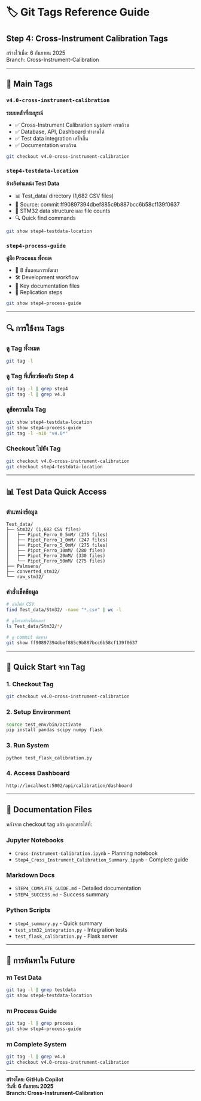 # 🏷️ Git Tags Reference Guide

## Step 4: Cross-Instrument Calibration Tags

สร้างไว้เมื่อ: 6 กันยายน 2025  
Branch: Cross-Instrument-Calibration

---

## 🎯 Main Tags

### `v4.0-cross-instrument-calibration`
**ระบบหลักที่สมบูรณ์**
- ✅ Cross-Instrument Calibration system ครบถ้วน
- ✅ Database, API, Dashboard ทำงานได้
- ✅ Test data integration เสร็จสิ้น
- ✅ Documentation ครบถ้วน

```bash
git checkout v4.0-cross-instrument-calibration
```

### `step4-testdata-location`
**อ้างอิงตำแหน่ง Test Data**
- 📊 Test_data/ directory (1,682 CSV files)
- 📍 Source: commit ff90897394dbef885c9b887bcc6b58cf139f0637
- 📁 STM32 data structure และ file counts
- 🔍 Quick find commands

```bash
git show step4-testdata-location
```

### `step4-process-guide`
**คู่มือ Process ทั้งหมด**
- 🔧 8 ขั้นตอนการพัฒนา
- 🛠️ Development workflow
- 📝 Key documentation files
- 🎯 Replication steps

```bash
git show step4-process-guide
```

---

## 🔍 การใช้งาน Tags

### ดู Tag ทั้งหมด
```bash
git tag -l
```

### ดู Tag ที่เกี่ยวข้องกับ Step 4
```bash
git tag -l | grep step4
git tag -l | grep v4.0
```

### ดูข้อความใน Tag
```bash
git show step4-testdata-location
git show step4-process-guide
git tag -l -n10 "v4.0*"
```

### Checkout ไปยัง Tag
```bash
git checkout v4.0-cross-instrument-calibration
git checkout step4-testdata-location
```

---

## 📊 Test Data Quick Access

### ตำแหน่งข้อมูล
```
Test_data/
├── Stm32/ (1,682 CSV files)
│   ├── Pipot_Ferro_0_5mM/ (275 files)
│   ├── Pipot_Ferro_1_0mM/ (247 files) 
│   ├── Pipot_Ferro_5_0mM/ (275 files)
│   ├── Pipot_Ferro_10mM/ (280 files)
│   ├── Pipot_Ferro_20mM/ (330 files)
│   └── Pipot_Ferro_50mM/ (275 files)
├── Palmsens/
├── converted_stm32/
└── raw_stm32/
```

### คำสั่งเช็คข้อมูล
```bash
# นับไฟล์ CSV
find Test_data/Stm32/ -name "*.csv" | wc -l

# ดูโครงสร้างโฟลเดอร์
ls Test_data/Stm32/*/

# ดู commit ต้นทาง
git show ff90897394dbef885c9b887bcc6b58cf139f0637
```

---

## 🚀 Quick Start จาก Tag

### 1. Checkout Tag
```bash
git checkout v4.0-cross-instrument-calibration
```

### 2. Setup Environment
```bash
source test_env/bin/activate
pip install pandas scipy numpy flask
```

### 3. Run System
```bash
python test_flask_calibration.py
```

### 4. Access Dashboard
```
http://localhost:5002/api/calibration/dashboard
```

---

## 📝 Documentation Files

หลังจาก checkout tag แล้ว ดูเอกสารได้ที่:

### Jupyter Notebooks
- `Cross-Instrument-Calibration.ipynb` - Planning notebook
- `Step4_Cross_Instrument_Calibration_Summary.ipynb` - Complete guide

### Markdown Docs
- `STEP4_COMPLETE_GUIDE.md` - Detailed documentation
- `STEP4_SUCCESS.md` - Success summary

### Python Scripts
- `step4_summary.py` - Quick summary
- `test_stm32_integration.py` - Integration tests
- `test_flask_calibration.py` - Flask server

---

## 🎯 การค้นหาใน Future

### หา Test Data
```bash
git tag -l | grep testdata
git show step4-testdata-location
```

### หา Process Guide
```bash
git tag -l | grep process
git show step4-process-guide
```

### หา Complete System
```bash
git tag -l | grep v4.0
git checkout v4.0-cross-instrument-calibration
```

---

**สร้างโดย: GitHub Copilot**  
**วันที่: 6 กันยายน 2025**  
**Branch: Cross-Instrument-Calibration**
